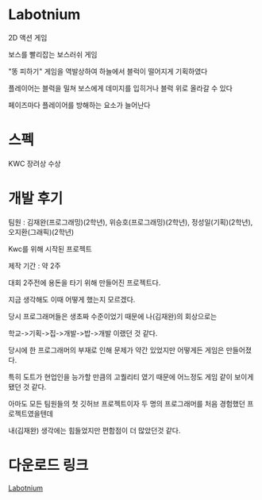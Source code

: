 # Labotnium
2D 액션 게임

보스를 빨리잡는 보스러쉬 게임

"똥 피하기" 게임을 역발상하여 하늘에서 블럭이 떨어지게 기획하였다

플레이어는 블럭을 밀쳐 보스에게 데미지를 입히거나 블럭 위로 올라갈 수 있다

페이즈마다 플레이어를 방해하는 요소가 늘어난다

# 스펙
KWC 장려상 수상

# 개발 후기
팀원 : 김재완(프로그래밍)(2학년), 위승호(프로그래밍)(2학년), 정성일(기획)(2학년), 오지환(그래픽)(2학년)

Kwc를 위해 시작된 프로젝트

제작 기간 : 약 2주

대회 2주전에 용돈을 타기 위해 만들어진 프로젝트다.

지금 생각해도 이때 어떻게 했는지 모르겠다.

당시 프로그래머들은 생초짜 수준이었기 때문에 나(김재완)의 회상으로는 

학교->기획->집->개발->밥->개발 이랬던 것 같다.

당시에 한 프로그래머의 부재로 인해 문제가 약간 있었지만 어떻게든 게임은 만들어졌다.

특히 도트가 현업인을 능가할 만큼의 고퀄리티 였기 때문에 어느정도 게임 같이 보이게 됐던 것 같다.

아마도 모든 팀원들의 첫 깃허브 프로젝트이자 두 명의 프로그래머를 처음 경험했던 프로젝트였을텐데

내(김재완) 생각에는 힘들었지만 편함점이 더 많았던것 같다.




# 다운로드 링크
[Labotnium](https://drive.google.com/drive/folders/1kr6TPlvoRUtPytcW511FMo8-3Dqo5TKn?usp=sharing)
